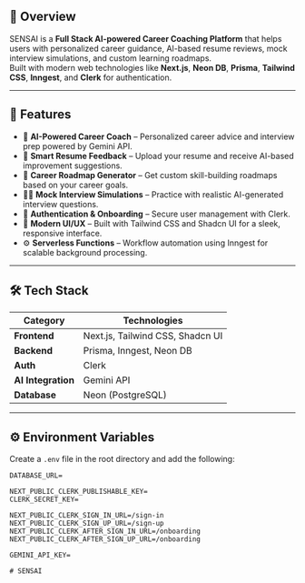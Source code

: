 
## 🚀 Overview
SENSAI is a **Full Stack AI-powered Career Coaching Platform** that helps users with personalized career guidance, AI-based resume reviews, mock interview simulations, and custom learning roadmaps.  
Built with modern web technologies like **Next.js**, **Neon DB**, **Prisma**, **Tailwind CSS**, **Inngest**, and **Clerk** for authentication.

---

## 🧩 Features
- 💬 **AI-Powered Career Coach** – Personalized career advice and interview prep powered by Gemini API.  
- 📄 **Smart Resume Feedback** – Upload your resume and receive AI-based improvement suggestions.  
- 🎯 **Career Roadmap Generator** – Get custom skill-building roadmaps based on your career goals.  
- 🧑‍💻 **Mock Interview Simulations** – Practice with realistic AI-generated interview questions.  
- 🔐 **Authentication & Onboarding** – Secure user management with Clerk.  
- 💅 **Modern UI/UX** – Built with Tailwind CSS and Shadcn UI for a sleek, responsive interface.  
- ⚙️ **Serverless Functions** – Workflow automation using Inngest for scalable background processing.

---

## 🛠️ Tech Stack
| Category | Technologies |
|-----------|--------------|
| **Frontend** | Next.js, Tailwind CSS, Shadcn UI |
| **Backend** | Prisma, Inngest, Neon DB |
| **Auth** | Clerk |
| **AI Integration** | Gemini API |
| **Database** | Neon (PostgreSQL) |

---

## ⚙️ Environment Variables
Create a `.env` file in the root directory and add the following:

```env
DATABASE_URL=

NEXT_PUBLIC_CLERK_PUBLISHABLE_KEY=
CLERK_SECRET_KEY=

NEXT_PUBLIC_CLERK_SIGN_IN_URL=/sign-in
NEXT_PUBLIC_CLERK_SIGN_UP_URL=/sign-up
NEXT_PUBLIC_CLERK_AFTER_SIGN_IN_URL=/onboarding
NEXT_PUBLIC_CLERK_AFTER_SIGN_UP_URL=/onboarding

GEMINI_API_KEY=

#   S E N S A I  
 